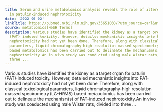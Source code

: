 ```yaml
---
title: Serum and urine metabolomics analysis reveals the role of altered metabolites
  in patulin-induced nephrotoxicity
date: '2022-06-02'
linkTitle: https://pubmed.ncbi.nlm.nih.gov/35651038/?utm_source=curl&utm_medium=rss&utm_campaign=pubmed-2&utm_content=1Zkrxt7ktlCbHBXEV3v65xxSnkSWNsJ1A6Fq3gBniKhGfIUslK&fc=20210907212339&ff=20220603210901&v=2.17.6
source: metablomics[MeSH Terms]
description: Various studies have identified the kidney as a target organ for patulin
  (PAT)-induced toxicity. However, detailed mechanistic insights into PAT-induced
  nephrotoxicity had not yet been done. Therefore, along with classical toxicological
  parameters, liquid chromatography-high resolution massed spectrometry (LC-HRMS)
  based metabolomics has been carried out to delineate the mechanism(s) of PAT-induced
  nephrotoxicity.An in vivo study was conducted using male Wistar rats, divided into
  three ...
---
```

Various studies have identified the kidney as a target organ for patulin (PAT)-induced toxicity. However, detailed mechanistic insights into PAT-induced nephrotoxicity had not yet been done. Therefore, along with classical toxicological parameters, liquid chromatography-high resolution massed spectrometry (LC-HRMS) based metabolomics has been carried out to delineate the mechanism(s) of PAT-induced nephrotoxicity.An in vivo study was conducted using male Wistar rats, divided into three ...